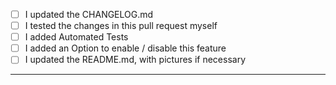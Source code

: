 <!--
    Check those that apply, and delete the ones that don't
-->

-   [ ] I updated the CHANGELOG.md
-   [ ] I tested the changes in this pull request myself
-   [ ] I added Automated Tests
-   [ ] I added an Option to enable / disable this feature
-   [ ] I updated the README.md, with pictures if necessary

---
